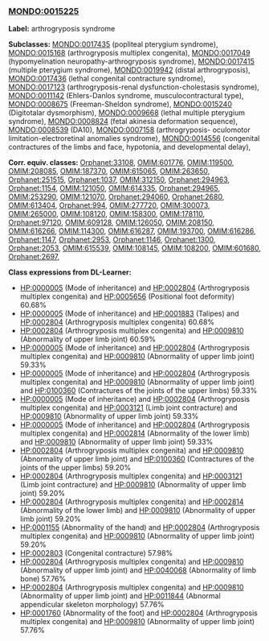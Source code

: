 
### [MONDO:0015225](http://purl.obolibrary.org/obo/MONDO_0015225)
**Label:** arthrogryposis syndrome

**Subclasses:** [MONDO:0017435](http://purl.obolibrary.org/obo/MONDO_0017435) (popliteal pterygium syndrome), [MONDO:0015168](http://purl.obolibrary.org/obo/MONDO_0015168) (arthrogryposis multiplex congenita), [MONDO:0017049](http://purl.obolibrary.org/obo/MONDO_0017049) (hypomyelination neuropathy-arthrogryposis syndrome), [MONDO:0017415](http://purl.obolibrary.org/obo/MONDO_0017415) (multiple pterygium syndrome), [MONDO:0019942](http://purl.obolibrary.org/obo/MONDO_0019942) (distal arthrogryposis), [MONDO:0017436](http://purl.obolibrary.org/obo/MONDO_0017436) (lethal congenital contracture syndrome), [MONDO:0017123](http://purl.obolibrary.org/obo/MONDO_0017123) (arthrogryposis-renal dysfunction-cholestasis syndrome), [MONDO:0011142](http://purl.obolibrary.org/obo/MONDO_0011142) (Ehlers-Danlos syndrome, musculocontractural type), [MONDO:0008675](http://purl.obolibrary.org/obo/MONDO_0008675) (Freeman-Sheldon syndrome), [MONDO:0015240](http://purl.obolibrary.org/obo/MONDO_0015240) (Digitotalar dysmorphism), [MONDO:0009668](http://purl.obolibrary.org/obo/MONDO_0009668) (lethal multiple pterygium syndrome), [MONDO:0008824](http://purl.obolibrary.org/obo/MONDO_0008824) (fetal akinesia deformation sequence), [MONDO:0008539](http://purl.obolibrary.org/obo/MONDO_0008539) (DA10), [MONDO:0007158](http://purl.obolibrary.org/obo/MONDO_0007158) (arthrogryposis- oculomotor limitation-electroretinal anomalies syndrome), [MONDO:0014556](http://purl.obolibrary.org/obo/MONDO_0014556) (congenital contractures of the limbs and face, hypotonia, and developmental delay), 

**Corr. equiv. classes:** [Orphanet:33108](http://www.orpha.net/ORDO/Orphanet_33108), [OMIM:601776](http://purl.obolibrary.org/obo/OMIM_601776), [OMIM:119500](http://purl.obolibrary.org/obo/OMIM_119500), [OMIM:208085](http://purl.obolibrary.org/obo/OMIM_208085), [OMIM:187370](http://purl.obolibrary.org/obo/OMIM_187370), [OMIM:615065](http://purl.obolibrary.org/obo/OMIM_615065), [OMIM:263650](http://purl.obolibrary.org/obo/OMIM_263650), [Orphanet:251515](http://www.orpha.net/ORDO/Orphanet_251515), [Orphanet:1037](http://www.orpha.net/ORDO/Orphanet_1037), [OMIM:312150](http://purl.obolibrary.org/obo/OMIM_312150), [Orphanet:294963](http://www.orpha.net/ORDO/Orphanet_294963), [Orphanet:1154](http://www.orpha.net/ORDO/Orphanet_1154), [OMIM:121050](http://purl.obolibrary.org/obo/OMIM_121050), [OMIM:614335](http://purl.obolibrary.org/obo/OMIM_614335), [Orphanet:294965](http://www.orpha.net/ORDO/Orphanet_294965), [OMIM:253290](http://purl.obolibrary.org/obo/OMIM_253290), [OMIM:121070](http://purl.obolibrary.org/obo/OMIM_121070), [Orphanet:294060](http://www.orpha.net/ORDO/Orphanet_294060), [Orphanet:2680](http://www.orpha.net/ORDO/Orphanet_2680), [OMIM:613404](http://purl.obolibrary.org/obo/OMIM_613404), [Orphanet:994](http://www.orpha.net/ORDO/Orphanet_994), [OMIM:277720](http://purl.obolibrary.org/obo/OMIM_277720), [OMIM:300073](http://purl.obolibrary.org/obo/OMIM_300073), [OMIM:265000](http://purl.obolibrary.org/obo/OMIM_265000), [OMIM:108120](http://purl.obolibrary.org/obo/OMIM_108120), [OMIM:158300](http://purl.obolibrary.org/obo/OMIM_158300), [OMIM:178110](http://purl.obolibrary.org/obo/OMIM_178110), [Orphanet:97120](http://www.orpha.net/ORDO/Orphanet_97120), [OMIM:609128](http://purl.obolibrary.org/obo/OMIM_609128), [OMIM:126050](http://purl.obolibrary.org/obo/OMIM_126050), [OMIM:208150](http://purl.obolibrary.org/obo/OMIM_208150), [OMIM:616266](http://purl.obolibrary.org/obo/OMIM_616266), [OMIM:114300](http://purl.obolibrary.org/obo/OMIM_114300), [OMIM:616287](http://purl.obolibrary.org/obo/OMIM_616287), [OMIM:193700](http://purl.obolibrary.org/obo/OMIM_193700), [OMIM:616286](http://purl.obolibrary.org/obo/OMIM_616286), [Orphanet:1147](http://www.orpha.net/ORDO/Orphanet_1147), [Orphanet:2953](http://www.orpha.net/ORDO/Orphanet_2953), [Orphanet:1146](http://www.orpha.net/ORDO/Orphanet_1146), [Orphanet:1300](http://www.orpha.net/ORDO/Orphanet_1300), [Orphanet:2053](http://www.orpha.net/ORDO/Orphanet_2053), [OMIM:615539](http://purl.obolibrary.org/obo/OMIM_615539), [OMIM:108145](http://purl.obolibrary.org/obo/OMIM_108145), [OMIM:108200](http://purl.obolibrary.org/obo/OMIM_108200), [OMIM:601680](http://purl.obolibrary.org/obo/OMIM_601680), [Orphanet:2697](http://www.orpha.net/ORDO/Orphanet_2697), 

**Class expressions from DL-Learner:**

- [HP:0000005](http://purl.obolibrary.org/obo/HP_0000005) (Mode of inheritance) and [HP:0002804](http://purl.obolibrary.org/obo/HP_0002804) (Arthrogryposis multiplex congenita) and [HP:0005656](http://purl.obolibrary.org/obo/HP_0005656) (Positional foot deformity) 60.68%
- [HP:0000005](http://purl.obolibrary.org/obo/HP_0000005) (Mode of inheritance) and [HP:0001883](http://purl.obolibrary.org/obo/HP_0001883) (Talipes) and [HP:0002804](http://purl.obolibrary.org/obo/HP_0002804) (Arthrogryposis multiplex congenita) 60.68%
- [HP:0002804](http://purl.obolibrary.org/obo/HP_0002804) (Arthrogryposis multiplex congenita) and [HP:0009810](http://purl.obolibrary.org/obo/HP_0009810) (Abnormality of upper limb joint) 60.59%
- [HP:0000005](http://purl.obolibrary.org/obo/HP_0000005) (Mode of inheritance) and [HP:0002804](http://purl.obolibrary.org/obo/HP_0002804) (Arthrogryposis multiplex congenita) and [HP:0009810](http://purl.obolibrary.org/obo/HP_0009810) (Abnormality of upper limb joint) 59.33%
- [HP:0000005](http://purl.obolibrary.org/obo/HP_0000005) (Mode of inheritance) and [HP:0002804](http://purl.obolibrary.org/obo/HP_0002804) (Arthrogryposis multiplex congenita) and [HP:0009810](http://purl.obolibrary.org/obo/HP_0009810) (Abnormality of upper limb joint) and [HP:0100360](http://purl.obolibrary.org/obo/HP_0100360) (Contractures of the joints of the upper limbs) 59.33%
- [HP:0000005](http://purl.obolibrary.org/obo/HP_0000005) (Mode of inheritance) and [HP:0002804](http://purl.obolibrary.org/obo/HP_0002804) (Arthrogryposis multiplex congenita) and [HP:0003121](http://purl.obolibrary.org/obo/HP_0003121) (Limb joint contracture) and [HP:0009810](http://purl.obolibrary.org/obo/HP_0009810) (Abnormality of upper limb joint) 59.33%
- [HP:0000005](http://purl.obolibrary.org/obo/HP_0000005) (Mode of inheritance) and [HP:0002804](http://purl.obolibrary.org/obo/HP_0002804) (Arthrogryposis multiplex congenita) and [HP:0002814](http://purl.obolibrary.org/obo/HP_0002814) (Abnormality of the lower limb) and [HP:0009810](http://purl.obolibrary.org/obo/HP_0009810) (Abnormality of upper limb joint) 59.33%
- [HP:0002804](http://purl.obolibrary.org/obo/HP_0002804) (Arthrogryposis multiplex congenita) and [HP:0009810](http://purl.obolibrary.org/obo/HP_0009810) (Abnormality of upper limb joint) and [HP:0100360](http://purl.obolibrary.org/obo/HP_0100360) (Contractures of the joints of the upper limbs) 59.20%
- [HP:0002804](http://purl.obolibrary.org/obo/HP_0002804) (Arthrogryposis multiplex congenita) and [HP:0003121](http://purl.obolibrary.org/obo/HP_0003121) (Limb joint contracture) and [HP:0009810](http://purl.obolibrary.org/obo/HP_0009810) (Abnormality of upper limb joint) 59.20%
- [HP:0002804](http://purl.obolibrary.org/obo/HP_0002804) (Arthrogryposis multiplex congenita) and [HP:0002814](http://purl.obolibrary.org/obo/HP_0002814) (Abnormality of the lower limb) and [HP:0009810](http://purl.obolibrary.org/obo/HP_0009810) (Abnormality of upper limb joint) 59.20%
- [HP:0001155](http://purl.obolibrary.org/obo/HP_0001155) (Abnormality of the hand) and [HP:0002804](http://purl.obolibrary.org/obo/HP_0002804) (Arthrogryposis multiplex congenita) and [HP:0009810](http://purl.obolibrary.org/obo/HP_0009810) (Abnormality of upper limb joint) 59.20%
- [HP:0002803](http://purl.obolibrary.org/obo/HP_0002803) (Congenital contracture) 57.98%
- [HP:0002804](http://purl.obolibrary.org/obo/HP_0002804) (Arthrogryposis multiplex congenita) and [HP:0009810](http://purl.obolibrary.org/obo/HP_0009810) (Abnormality of upper limb joint) and [HP:0040068](http://purl.obolibrary.org/obo/HP_0040068) (Abnormality of limb bone) 57.76%
- [HP:0002804](http://purl.obolibrary.org/obo/HP_0002804) (Arthrogryposis multiplex congenita) and [HP:0009810](http://purl.obolibrary.org/obo/HP_0009810) (Abnormality of upper limb joint) and [HP:0011844](http://purl.obolibrary.org/obo/HP_0011844) (Abnormal appendicular skeleton morphology) 57.76%
- [HP:0001760](http://purl.obolibrary.org/obo/HP_0001760) (Abnormality of the foot) and [HP:0002804](http://purl.obolibrary.org/obo/HP_0002804) (Arthrogryposis multiplex congenita) and [HP:0009810](http://purl.obolibrary.org/obo/HP_0009810) (Abnormality of upper limb joint) 57.76%


